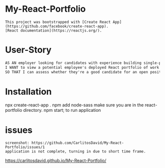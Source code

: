 # My-React-Portfolio

    This project was bootstrapped with [Create React App](https://github.com/facebook/create-react-app).
    [React documentation](https://reactjs.org/).

# User-Story

```md
AS AN employer looking for candidates with experience building single-page applications
I WANT to view a potential employee's deployed React portfolio of work samples
SO THAT I can assess whether they're a good candidate for an open position
```

# Installation

npx create-react-app .
npm add node-sass
make sure you are in the react-portfolio directory.
npm start; to run application

# issues

    screenshot: https://github.com/CarlitosDavid/My-React-Portfolio/issues/1
    application is not complete, turning in due to short time frame.

https://carlitosdavid.github.io/My-React-Portfolio/
